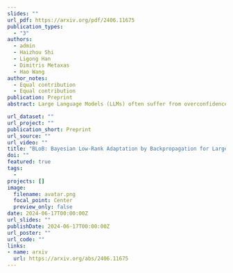 ```yaml
---
slides: ""
url_pdf: https://arxiv.org/pdf/2406.11675
publication_types:
  - "3"
authors:
  - admin
  - Haizhou Shi
  - Ligong Han
  - Dimitris Metaxas
  - Hao Wang
author_notes:
  - Equal contribution
  - Equal contribution
publication: Preprint
abstract: Large Language Models (LLMs) often suffer from overconfidence during inference, particularly when adapted to downstream domain-specific tasks with limited data. Previous work addresses this issue by employing approximate Bayesian estimation after the LLMs are trained, enabling them to quantify uncertainty. However, such post-training approaches' performance is severely limited by the parameters learned during training. In this paper, we go beyond post-training Bayesianization and propose Bayesian Low-Rank Adaptation by Backpropagation (BLoB), an algorithm that continuously and jointly adjusts both the mean and covariance of LLM parameters throughout the whole fine-tuning process. Our empirical results verify the effectiveness of BLoB in terms of generalization and uncertainty estimation, when evaluated on both in-distribution and out-of-distribution data.

url_dataset: ""
url_project: ""
publication_short: Preprint
url_source: ""
url_video: ""
title: "BLoB: Bayesian Low-Rank Adaptation by Backpropagation for Large Language Models"
doi: ""
featured: true
tags:
  - 
projects: []
image:
  filename: avatar.png
  focal_point: Center
  preview_only: false
date: 2024-06-17T00:00:00Z
url_slides: ""
publishDate: 2024-06-17T00:00:00Z
url_poster: ""
url_code: ""
links:
- name: arxiv
  url: https://arxiv.org/abs/2406.11675
---
```

